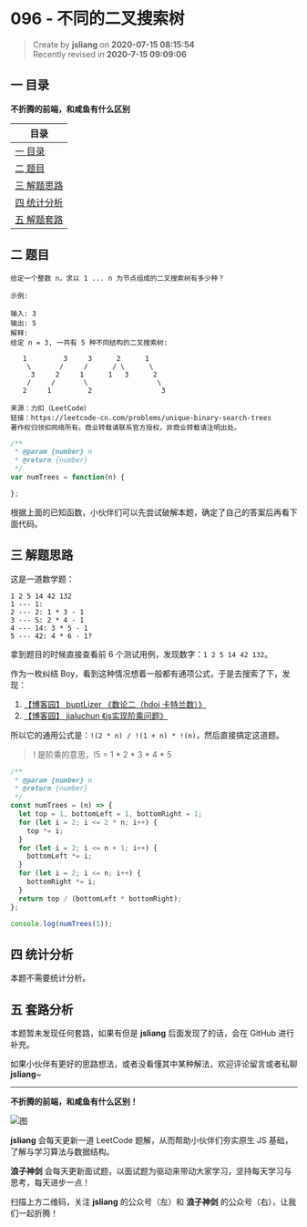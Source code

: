 096 - 不同的二叉搜索树
===

> Create by **jsliang** on **2020-07-15 08:15:54**  
> Recently revised in **2020-7-15 09:09:06**  

## 一 目录

**不折腾的前端，和咸鱼有什么区别**

| 目录 |
| --- |
| [一 目录](#chapter-one) |
| [二 题目](#chapter-two) |
| [三 解题思路](#chapter-three) |
| [四 统计分析](#chapter-four) |
| [五 解题套路](#chapter-five) |

## 二 题目



```
给定一个整数 n，求以 1 ... n 为节点组成的二叉搜索树有多少种？

示例:

输入: 3
输出: 5
解释:
给定 n = 3, 一共有 5 种不同结构的二叉搜索树:

   1         3     3      2      1
    \       /     /      / \      \
     3     2     1      1   3      2
    /     /       \                 \
   2     1         2                 3

来源：力扣（LeetCode）
链接：https://leetcode-cn.com/problems/unique-binary-search-trees
著作权归领扣网络所有。商业转载请联系官方授权，非商业转载请注明出处。
```

```js
/**
 * @param {number} n
 * @return {number}
 */
var numTrees = function(n) {

};
```

根据上面的已知函数，小伙伴们可以先尝试破解本题，确定了自己的答案后再看下面代码。

## 三 解题思路



这是一道数学题：

```
1 2 5 14 42 132
1 --- 1: 
2 --- 2: 1 * 3 - 1
3 --- 5: 2 * 4 - 1
4 --- 14: 3 * 5 - 1
5 --- 42: 4 * 6 - 1?
```

拿到题目的时候直接查看前 6 个测试用例，发现数字：`1 2 5 14 42 132`。

作为一枚纠结 Boy，看到这种情况想着一般都有通项公式，于是去搜索了下，发现：

1. [【博客园】 buptLizer 《数论二（hdoj 卡特兰数）》](https://www.cnblogs.com/buptLizer/archive/2011/10/23/2222027.html)
2. [【博客园】 jialuchun 《js实现阶乘问题》](https://www.cnblogs.com/jialuchun/p/6559422.html)

所以它的通用公式是：`!(2 * n) / !(1 + n) * !(n)`，然后直接搞定这道题。

> ! 是阶乘的意思，!5 = 1 * 2 * 3 * 4 * 5

```js
/**
 * @param {number} n
 * @return {number}
 */
const numTrees = (n) => {
  let top = 1, bottomLeft = 1, bottomRight = 1;
  for (let i = 2; i <= 2 * n; i++) {
    top *= i;
  }
  for (let i = 2; i <= n + 1; i++) {
    bottomLeft *= i;
  }
  for (let i = 2; i <= n; i++) {
    bottomRight *= i;
  }
  return top / (bottomLeft * bottomRight);
};

console.log(numTrees(5));
```

## 四 统计分析



本题不需要统计分析。

## 五 套路分析



本题暂未发现任何套路，如果有但是 **jsliang** 后面发现了的话，会在 GitHub 进行补充。

如果小伙伴有更好的思路想法，或者没看懂其中某种解法，欢迎评论留言或者私聊 **jsliang**~

---

**不折腾的前端，和咸鱼有什么区别！**

![图](https://github.com/LiangJunrong/document-library/blob/master/public-repertory/img/z-index-small.png?raw=true)

**jsliang** 会每天更新一道 LeetCode 题解，从而帮助小伙伴们夯实原生 JS 基础，了解与学习算法与数据结构。

**浪子神剑** 会每天更新面试题，以面试题为驱动来带动大家学习，坚持每天学习与思考，每天进步一点！

扫描上方二维码，关注 **jsliang** 的公众号（左）和 **浪子神剑** 的公众号（右），让我们一起折腾！

